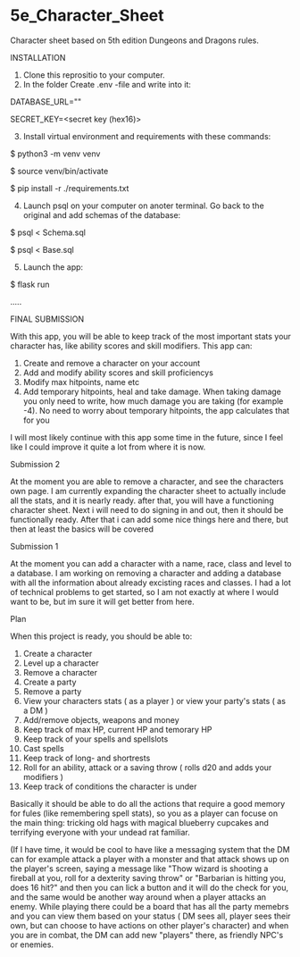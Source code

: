 # 5e_Character_Sheet
Character sheet based on 5th edition Dungeons and Dragons rules.

INSTALLATION
1. Clone this reprositio to your computer.
2. In the folder Create .env -file and write into it:

DATABASE_URL="<local adress>"

SECRET_KEY=<secret key (hex16)>

3. Install virtual environment and requirements with these commands:

$ python3 -m venv venv
  
$ source venv/bin/activate
  
$ pip install -r ./requirements.txt

4. Launch psql on your computer on anoter terminal. Go back to the original and add schemas of the database:

$ psql < Schema.sql
                   
$ psql < Base.sql

5. Launch the app:

$ flask run

.....

FINAL SUBMISSION

With this app, you will be able to keep track of the most important stats your character has, like ability scores and skill modifiers. This app can:

1. Create and remove a character on your account
2. Add and modify ability scores and skill proficiencys
3. Modify max hitpoints, name etc
4. Add temporary hitpoints, heal and take damage. When taking damage you only need to write, how much damage you are taking (for example -4). No need to worry about temporary hitpoints, the app calculates that for you

I will most likely continue with this app some time in the future, since I feel like I could improve it quite a lot from where it is now. 

Submission 2

At the moment you are able to remove a character, and see the characters own page. I am currently expanding the character sheet to actually include all the stats, and it is nearly ready. after that, you will have a functioning character sheet. Next i will need to do signing in and out, then it should be functionally ready. After that i can add some nice things here and there, but then at least the basics will be covered

Submission 1

At the moment you can add a character with a name, race, class and level to a database. I am working on removing a character and adding a database with all the information about already excisting races and classes. I had a lot of technical problems to get started, so I am not exactly at where I would want to be, but im sure it will get better from here.

Plan

When this project is ready, you should be able to:

1. Create a character
2. Level up a character
3. Remove a character
4. Create a party
5. Remove a party
6. View your characters stats ( as a player ) or view your party's stats ( as a DM )
7. Add/remove objects, weapons and money
8. Keep track of max HP, current HP and temorary HP
9. Keep track of your spells and spellslots
10. Cast spells
11. Keep track of long- and shortrests
12. Roll for an ability, attack or a saving throw ( rolls d20 and adds your modifiers )
13. Keep track of conditions the character is under

Basically it should be able to do all the actions that require a good memory for fules (like remembering spell stats), so you as a player can focuse on the main thing: tricking old hags with magical blueberry cupcakes and terrifying everyone with your undead rat familiar.

(If I have time, it would be cool to have like a messaging system that the DM can for example attack a player with a monster and that attack shows up on the player's screen, saying a message like "Thow wizard is shooting a fireball at you, roll for a dexterity saving throw" or "Barbarian is hitting you, does 16 hit?" and then you can lick a button and it will do the check for you, and the same would be another way around when a player attacks an enemy. While playing there could be a board that has all the party memebrs and you can view them based on your status ( DM sees all, player sees their own, but can choose to have actions on other player's character) and when you are in combat, the DM can add new "players" there, as friendly NPC's or enemies.
